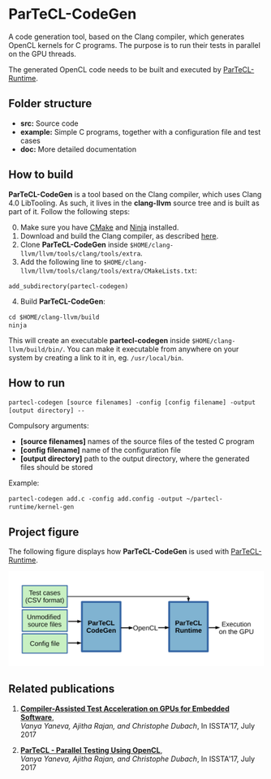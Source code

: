 # ParTeCL-CodeGen

A code generation tool, based on the Clang compiler, which generates OpenCL kernels for C programs. 
The purpose is to run their tests in parallel on the GPU threads.

The generated OpenCL code needs to be built and executed by [ParTeCL-Runtime](https://github.com/wyaneva/ParTeCL-Runtime).


## Folder structure

  - **src:**        Source code
  - **example:**    Simple C programs, together with a configuration file and test cases
  - **doc:**        More detailed documentation


## How to build

**ParTeCL-CodeGen** is a tool based on the Clang compiler, which uses Clang 4.0 LibTooling. 
As such, it lives in the **clang-llvm** source tree and is built as part of it.
Follow the following steps:

0. Make sure you have [CMake](https://cmake.org) and [Ninja](https://ninja-build.org) installed.
1. Download and build the Clang compiler, as described [here](http://clang.llvm.org/docs/LibASTMatchersTutorial.html).
2. Clone **ParTeCL-CodeGen** inside `$HOME/clang-llvm/llvm/tools/clang/tools/extra`.
3. Add the following line to `$HOME/clang-llvm/llvm/tools/clang/tools/extra/CMakeLists.txt`:
```
add_subdirectory(partecl-codegen)
```

4. Build **ParTeCL-CodeGen**:

```
cd $HOME/clang-llvm/build
ninja
```

This will create an executable **partecl-codegen** inside `$HOME/clang-llvm/build/bin/`.
You can make it executable from anywhere on your system by creating a link to it in, eg. `/usr/local/bin`.


## How to run

  ```
  partecl-codegen [source filenames] -config [config filename] -output [output directory] --
  ```

Compulsory arguments:
  - **[source filenames]**    names of the source files of the tested C program
  - **[config filename]**     name of the configuration file
  - **[output directory]**    path to the output directory, where the generated files should be stored

Example:

  ```  
  partecl-codegen add.c -config add.config -output ~/partecl-runtime/kernel-gen
  ```


## Project figure

The following figure displays how **ParTeCL-CodeGen** is used with [ParTeCL-Runtime](https://github.com/wyaneva/ParTeCL-Runtime).

![ParTeCL figure](doc/partecl.svg)


## Related publications

1. [**Compiler-Assisted Test Acceleration on GPUs for Embedded Software**](https://dl.acm.org/citation.cfm?id=3092720),  
   *Vanya Yaneva, Ajitha Rajan, and Christophe Dubach*, In ISSTA'17, July 2017

2. [**ParTeCL - Parallel Testing Using OpenCL**](https://dl.acm.org/citation.cfm?id=3098227),  
   *Vanya Yaneva, Ajitha Rajan, and Christophe Dubach*, In ISSTA'17, July 2017

